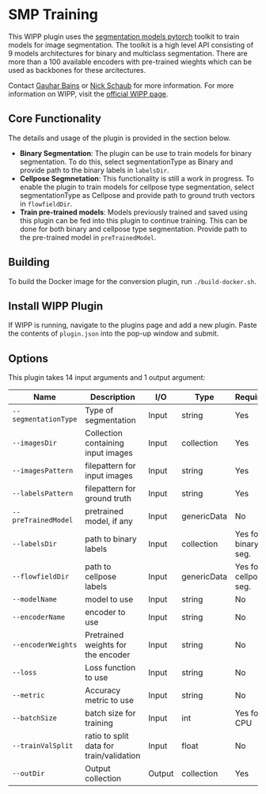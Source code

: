 # SMP Training

This WIPP plugin uses the [segmentation models pytorch](https://github.com/qubvel/segmentation_models.pytorch) toolkit to train models for image segmentation. The toolkit is a high level API consisting of 9 models architectures for binary and multiclass segmentation. There are more than a 100 available encoders with pre-trained wieghts which can be used as backbones for these arcitectures. 
  
Contact [Gauhar Bains](mailto:gauhar.bains@labshare.org) or [Nick Schaub](mailto:nick.schaub@labshare.org) for more information.
For more information on WIPP, visit the [official WIPP page](https://isg.nist.gov/deepzoomweb/software/wipp).

## Core Functionality
The details and usage of the plugin is provided in the section below. 
 
- **Binary Segmentation**: The plugin can be use to train models for binary segmentation. To do this, select segmentationType as Binary and provide path to the binary labels in `labelsDir`.
- **Cellpose Segmnetation**: This functionality is still a work in progress. To enable the plugin to train models for cellpose type segmentation, select segmentationType as Cellpose and provide path to ground truth vectors in `flowfieldDir`. 
- **Train pre-trained models**: Models previously trained and saved using this plugin can be fed into this plugin to continue training. This can be done for both binary and cellpose type segmentation. Provide path to the pre-trained model in `preTrainedModel`. 


## Building

To build the Docker image for the conversion plugin, run
`./build-docker.sh`.

## Install WIPP Plugin

If WIPP is running, navigate to the plugins page and add a new plugin. Paste the contents of `plugin.json` into the pop-up window and submit.

## Options

This plugin takes 14 input arguments and 1 output argument:

| Name          | Description             | I/O    | Type   | Required | Default |
|---------------|-------------------------|--------|--------|----------|---------|
| `--segmentationType` | Type of segmentation | Input | string | Yes | - |
| `--imagesDir` | Collection containing input images | Input | collection | Yes | - |
| `--imagesPattern` | filepattern for input images | Input | string | Yes | - |
| `--labelsPattern` | filepattern for ground truth | Input | string | Yes | - |
| `--preTrainedModel` | pretrained model, if any| Input | genericData | No | None |
| `--labelsDir` | path to binary labels | Input | collection | Yes for binary seg. | - |
| `--flowfieldDir` | path to cellpose labels | Input | genericData | Yes for cellpose seg. | - |
| `--modelName` | model to use | Input | string | No | unet|
| `--encoderName` | encoder to use | Input | string | No | resnet34|
| `--encoderWeights` | Pretrained weights for the encoder | Input | string | No | Random|
| `--loss` | Loss function to use | Input | string | No | Dice |
| `--metric` | Accuracy metric to use | Input | string | No | IoU |
| `--batchSize` | batch size for training | Input | int | Yes for CPU | max for GPU|
| `--trainValSplit` | ratio to split data for train/validation | Input | float | No | 0.7 |
| `--outDir` | Output collection | Output | collection | Yes | -|

